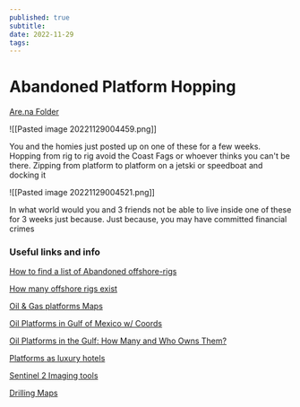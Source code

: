 ```yaml
---
published: true
subtitle: 
date: 2022-11-29
tags: 
---
```


# Abandoned Platform Hopping

[Are.na Folder](https://www.are.na/image-consultant/hydrostate)

![[Pasted image 20221129004459.png]] 

You and the homies just posted up on one of these for a few weeks. Hopping from rig to rig avoid the Coast Fags or whoever thinks you can't be there. Zipping from platform to platform on a jetski or speedboat and docking it 


![[Pasted image 20221129004521.png]]

In what world would you and 3 friends not be able to live inside one of these for 3 weeks just because. Just because, you may have committed financial crimes 





### Useful links and info

[How to find a list of Abandoned offshore-rigs](https://www.quora.com/How-can-I-find-a-list-of-abandoned-offshore-oil-rigs-and-run-a-sustainable-living-project?share=1)

[How many offshore rigs exist](https://www.quora.com/How-many-abandoned-offshore-oil-rigs-are-there-and-what-will-be-done-about-them?share=1)

[Oil & Gas platforms Maps](https://www.saltwater-recon.com/oil-gas-platforms-map/)

[Oil Platforms in Gulf of Mexico w/ Coords](https://www.data.bsee.gov/Platform/Files/3060.pdf)

[Oil Platforms in the Gulf: How Many and Who Owns Them?](https://www.deepseanews.com/2010/06/oil-platforms-in-the-gulf-how-many-and-who-owns-them/)

[Platforms as luxury hotels](https://dornob.com/4000-abandoned-oil-rigs-as-luxury-hotels/)

[Sentinel 2 Imaging tools](https://registry.opendata.aws/sentinel-2/)

[ Drilling Maps](https://www.drillingmaps.com/)